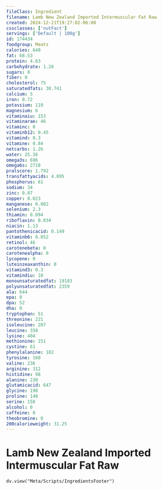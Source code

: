 ```yaml
---
fileClass: Ingredient
filename: Lamb New Zealand Imported Intermuscular Fat Raw
created: 2024-12-21T19:27:02-06:00
cssclasses: ['nutFact']
servings: ['Default | 100g']
id: 174434
foodgroup: Meats
calories: 640
fat: 68.53
protein: 4.63
carbohydrate: 1.26
sugars: 0
fiber: 0
cholesterol: 75
saturatedfats: 30.741
calcium: 5
iron: 0.72
potassium: 119
magnesium: 6
vitaminaiu: 153
vitaminarae: 46
vitaminc: 0
vitaminb12: 0.45
vitamind: 0.3
vitamine: 0.84
netcarbs: 1.26
water: 25.36
omega3s: 696
omega6s: 2718
pralscore: 1.792
transfattyacids: 4.095
phosphorus: 61
sodium: 34
zinc: 0.87
copper: 0.023
manganese: 0.002
selenium: 2.3
thiamin: 0.094
riboflavin: 0.034
niacin: 1.13
pantothenicacid: 0.149
vitaminb6: 0.052
retinol: 46
carotenebeta: 0
carotenealpha: 0
lycopene: 0
luteinzeaxanthin: 0
vitamind3: 0.3
vitamindiu: 10
monounsaturatedfat: 19183
polyunsaturatedfat: 2359
ala: 644
epa: 0
dpa: 52
dha: 0
tryptophan: 51
threonine: 221
isoleucine: 207
leucine: 358
lysine: 404
methionine: 151
cystine: 61
phenylalanine: 182
tyrosine: 160
valine: 236
arginine: 312
histidine: 98
alanine: 230
glutamicacid: 647
glycine: 198
proline: 148
serine: 158
alcohol: 0
caffeine: 0
theobromine: 0
200calorieweight: 31.25
---
```


# Lamb New Zealand Imported Intermuscular Fat Raw

```dataviewjs
dv.view("Meta/Scripts/IngredientsFooter")
```